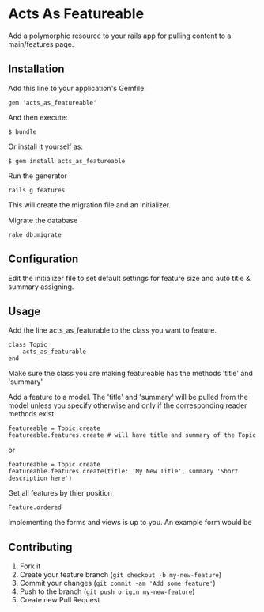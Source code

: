 # Acts As Featureable

Add a polymorphic resource to your rails app for pulling content to a main/features page.

## Installation

Add this line to your application's Gemfile:

    gem 'acts_as_featureable'

And then execute:

    $ bundle

Or install it yourself as:

    $ gem install acts_as_featureable
    
Run the generator

    rails g features

This will create the migration file and an initializer.

Migrate the database

    rake db:migrate

## Configuration

Edit the initializer file to set default settings for feature size and auto title & summary assigning.

## Usage

Add the line acts_as_featurable to the class you want to feature.

    class Topic
        acts_as_featurable
    end

Make sure the class you are making featureable has the methods 'title' and 'summary'

Add a feature to a model. The 'title' and 'summary' will be pulled from the model
unless you specify otherwise and only if the corresponding reader methods exist.

    featureable = Topic.create
    featureable.features.create # will have title and summary of the Topic

or

    featureable = Topic.create
    featureable.features.create(title: 'My New Title', summary 'Short description here')

Get all features by thier position

    Feature.ordered

Implementing the forms and views is up to you. An example form would be

## Contributing

1. Fork it
2. Create your feature branch (`git checkout -b my-new-feature`)
3. Commit your changes (`git commit -am 'Add some feature'`)
4. Push to the branch (`git push origin my-new-feature`)
5. Create new Pull Request
